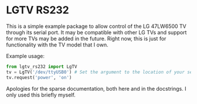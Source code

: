# LGTV RS232

This is a simple example package to allow control of the LG 47LW6500 TV through its serial port. It may be compatible with other LG TVs and support for more TVs may be added in the future. Right now, this is just for functionality with the TV model that I own.

Example usage:
```python
from lgtv_rs232 import LgTV
tv = LgTV('/dev/ttyUSB0') # Set the argument to the location of your serial device
tv.request('power', 'on')
```

Apologies for the sparse documentation, both here and in the docstrings. I only used this briefly myself.
